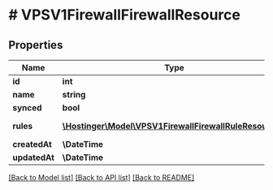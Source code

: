 # # VPSV1FirewallFirewallResource

## Properties

Name | Type | Description | Notes
------------ | ------------- | ------------- | -------------
**id** | **int** | Firewall ID | [optional]
**name** | **string** | Firewall name | [optional]
**synced** | **bool** | Is current firewall synced with VPS | [optional]
**rules** | [**\Hostinger\Model\VPSV1FirewallFirewallRuleResource[]**](VPSV1FirewallFirewallRuleResource.md) | Array of [&#x60;VPS.V1.Firewall.FirewallRuleResource&#x60;](#model/vpsv1firewallfirewallruleresource) | [optional]
**createdAt** | **\DateTime** |  | [optional]
**updatedAt** | **\DateTime** |  | [optional]

[[Back to Model list]](../../README.md#models) [[Back to API list]](../../README.md#endpoints) [[Back to README]](../../README.md)
